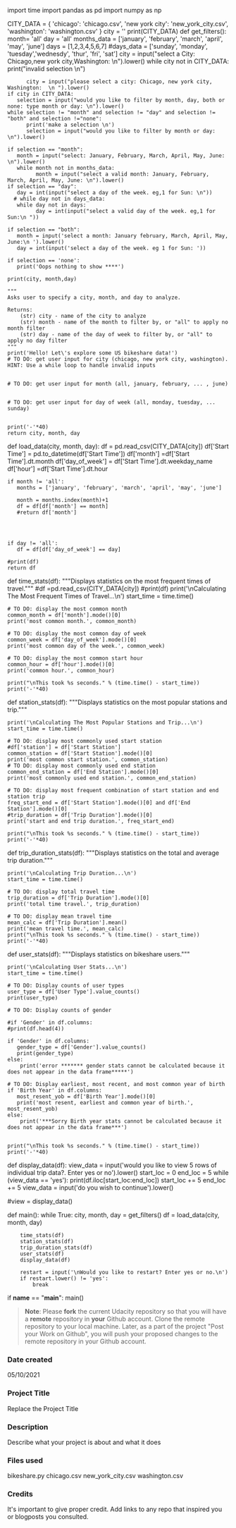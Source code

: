 import time
import pandas as pd
import numpy as np

CITY_DATA = { 'chicago': 'chicago.csv',
              'new york city': 'new_york_city.csv',
              'washington': 'washington.csv' }
city = ''
print(CITY_DATA)
def get_filters():
    month= 'all'
    day = 'all'
    months_data = ['january', 'february', 'march', 'april', 'may', 'june']
    days = [1,2,3,4,5,6,7]
    #days_data = ['sunday', 'monday', 'tuesday','wednesdy', 'thur', 'fri', 'sat']
    city = input("select a City: Chicago,new york city,Washington: \n").lower()
    while city not in CITY_DATA:
          print("invalid selection \n")

          city = input("please select a city: Chicago, new york city, Washington:  \n ").lower()
    if city in CITY_DATA:
       selection = input("would you like to filter by month, day, both or none: type month or day: \n").lower()
    while selection != "month" and selection != "day" and selection != "both" and selection !="none":
          print('make a selection \n')
          selection = input("would you like to filter by month or day: \n").lower()
          
    if selection == "month":
       month = input("select: January, February, March, April, May, June: \n").lower()
       while month not in months_data:
             month = input("select a valid month: January, February, March, April, May, June: \n").lower()
    if selection == "day":
       day = int(input("select a day of the week. eg,1 for Sun: \n"))
      # while day not in days_data:
       while day not in days:
             day = int(input("select a valid day of the week. eg,1 for Sun:\n "))
         
    if selection == "both":
       month = input('select a month: January february, March, April, May, June:\n ').lower()
       day = int(input('select a day of the week. eg 1 for Sun: '))
        
    if selection == 'none':
       print('Oops nothing to show ****')
                 
    print(city, month,day)  
    
    """
    Asks user to specify a city, month, and day to analyze.

    Returns:
        (str) city - name of the city to analyze
        (str) month - name of the month to filter by, or "all" to apply no month filter
        (str) day - name of the day of week to filter by, or "all" to apply no day filter
    """
    print('Hello! Let\'s explore some US bikeshare data!')
    # TO DO: get user input for city (chicago, new york city, washington). HINT: Use a while loop to handle invalid inputs


    # TO DO: get user input for month (all, january, february, ... , june)


    # TO DO: get user input for day of week (all, monday, tuesday, ... sunday)


    print('-'*40)
    return city, month, day


def load_data(city, month, day):
    df = pd.read_csv(CITY_DATA[city])
    df['Start Time'] = pd.to_datetime(df['Start Time'])
    df['month'] =df['Start Time'].dt.month
    df['day_of_week'] = df['Start Time'].dt.weekday_name
    df['hour'] =df['Start Time'].dt.hour
    
    if month != 'all':
       months = ['january', 'february', 'march', 'april', 'may', 'june']
   
       month = months.index(month)+1
       df = df[df['month'] == month]
       #return df['month']



    
    if day != 'all':
       df = df[df['day_of_week'] == day]

    #print(df)
    return df



  



def time_stats(df):
    """Displays statistics on the most frequent times of travel."""
    #df =pd.read_csv(CITY_DATA[city])
    #print(df)
    print('\nCalculating The Most Frequent Times of Travel...\n')
    start_time = time.time()

    # TO DO: display the most common month
    common_month = df['month'].mode()[0]
    print('most common month.', common_month)

    # TO DO: display the most common day of week
    common_week = df['day_of_week'].mode()[0]
    print('most common day of the week.', common_week)

    # TO DO: display the most common start hour
    common_hour = df['hour'].mode()[0]
    print('common hour.', common_hour)

    print("\nThis took %s seconds." % (time.time() - start_time))
    print('-'*40)


def station_stats(df):
    """Displays statistics on the most popular stations and trip."""

    print('\nCalculating The Most Popular Stations and Trip...\n')
    start_time = time.time()

    # TO DO: display most commonly used start station
    #df['station'] = df['Start Station']
    common_station = df['Start Station'].mode()[0]
    print('most common start station.', common_station)
    # TO DO: display most commonly used end station
    common_end_station = df['End Station'].mode()[0]
    print('most commonly used end station.', common_end_station)

    # TO DO: display most frequent combination of start station and end station trip
    freq_start_end = df['Start Station'].mode()[0] and df['End Station'].mode()[0]
    #trip_duration = df['Trip Duration'].mode()[0]
    print('start and end trip duration.', freq_start_end)

    print("\nThis took %s seconds." % (time.time() - start_time))
    print('-'*40)


def trip_duration_stats(df):
    """Displays statistics on the total and average trip duration."""

    print('\nCalculating Trip Duration...\n')
    start_time = time.time()

    # TO DO: display total travel time
    trip_duration = df['Trip Duration'].mode()[0]
    print('total time travel.', trip_duration)

    # TO DO: display mean travel time
    mean_calc = df['Trip Duration'].mean()
    print('mean travel time.', mean_calc)
    print("\nThis took %s seconds." % (time.time() - start_time))
    print('-'*40)


def user_stats(df):
    """Displays statistics on bikeshare users."""

    print('\nCalculating User Stats...\n')
    start_time = time.time()

    # TO DO: Display counts of user types
    user_type = df['User Type'].value_counts()
    print(user_type)

    # TO DO: Display counts of gender
   
    #if 'Gender' in df.columns:
    #print(df.head(4))
 
    if 'Gender' in df.columns:
       gender_type = df['Gender'].value_counts()
       print(gender_type)
    else:
        print('error ******* gender stats cannot be calculated because it does not appear in the data frame*****')
       
    # TO DO: Display earliest, most recent, and most common year of birth
    if 'Birth Year' in df.columns:
       most_resent_yob = df['Birth Year'].mode()[0]
       print('most resent, earliest and common year of birth.', most_resent_yob)
    else:
        print('***Sorry Birth year stats cannot be calculated because it does not appear in the data frame***')
        
        
    print("\nThis took %s seconds." % (time.time() - start_time))
    print('-'*40)
    

def display_data(df):
    view_data = input('would you like to view 5 rows of individual trip data?. Enter yes or no').lower()
    start_loc = 0
    end_loc = 5
    while (view_data == 'yes'):
        print(df.iloc[start_loc:end_loc])
        start_loc += 5
        end_loc += 5
        view_data = input('do you wish to continue').lower()
      
#view = display_data()
    


def main():
    while True:
        city, month, day = get_filters()
        df = load_data(city, month, day)

        time_stats(df)
        station_stats(df)
        trip_duration_stats(df)
        user_stats(df)
        display_data(df)

        restart = input('\nWould you like to restart? Enter yes or no.\n')
        if restart.lower() != 'yes':
            break


if __name__ == "__main__":
	main()


>**Note**: Please **fork** the current Udacity repository so that you will have a **remote** repository in **your** Github account. Clone the remote repository to your local machine. Later, as a part of the project "Post your Work on Github", you will push your proposed changes to the remote repository in your Github account.

### Date created
05/10/2021

### Project Title
Replace the Project Title

### Description
Describe what your project is about and what it does

### Files used
bikeshare.py
chicago.csv
new_york_city.csv
washington.csv

### Credits
It's important to give proper credit. Add links to any repo that inspired you or blogposts you consulted.

